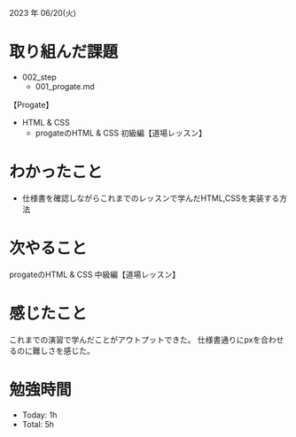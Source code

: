 2023 年 06/20(火)

# 取り組んだ課題
- 002_step
  - 001_progate.md

【Progate】
- HTML & CSS
     - progateのHTML & CSS 初級編【道場レッスン】
# わかったこと
- 仕様書を確認しながらこれまでのレッスンで学んだHTML,CSSを実装する方法

# 次やること
progateのHTML & CSS 中級編【道場レッスン】
# 感じたこと
これまでの演習で学んだことがアウトプットできた。
仕様書通りにpxを合わせるのに難しさを感じた。

# 勉強時間
- Today: 1h
- Total: 5h
